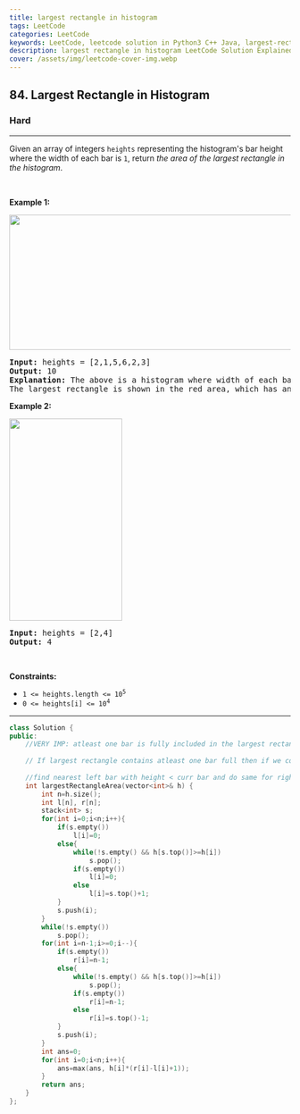 ```yaml
---
title: largest rectangle in histogram
tags: LeetCode
categories: LeetCode
keywords: LeetCode, leetcode solution in Python3 C++ Java, largest-rectangle-in-histogram solution
description: largest rectangle in histogram LeetCode Solution Explained
cover: /assets/img/leetcode-cover-img.webp
---
```





<h2>84. Largest Rectangle in Histogram</h2><h3>Hard</h3><hr><div><p>Given an array of integers <code>heights</code> representing the histogram's bar height where the width of each bar is <code>1</code>, return <em>the area of the largest rectangle in the histogram</em>.</p>

<p>&nbsp;</p>
<p><strong>Example 1:</strong></p>
<img alt="" src="https://assets.leetcode.com/uploads/2021/01/04/histogram.jpg" style="width: 522px; height: 242px;">
<pre><strong>Input:</strong> heights = [2,1,5,6,2,3]
<strong>Output:</strong> 10
<strong>Explanation:</strong> The above is a histogram where width of each bar is 1.
The largest rectangle is shown in the red area, which has an area = 10 units.
</pre>

<p><strong>Example 2:</strong></p>
<img alt="" src="https://assets.leetcode.com/uploads/2021/01/04/histogram-1.jpg" style="width: 202px; height: 362px;">
<pre><strong>Input:</strong> heights = [2,4]
<strong>Output:</strong> 4
</pre>

<p>&nbsp;</p>
<p><strong>Constraints:</strong></p>

<ul>
	<li><code>1 &lt;= heights.length &lt;= 10<sup>5</sup></code></li>
	<li><code>0 &lt;= heights[i] &lt;= 10<sup>4</sup></code></li>
</ul>
</div>

---




```cpp
class Solution {
public:
    //VERY IMP: atleast one bar is fully included in the largest rectangle
    
    // If largest rectangle contains atleast one bar full then if we consideer largest of all areas containing every bar fully we get our answer
    
    //find nearest left bar with height < curr bar and do same for right.
    int largestRectangleArea(vector<int>& h) {
        int n=h.size();
        int l[n], r[n];
        stack<int> s;
        for(int i=0;i<n;i++){
            if(s.empty())
                l[i]=0;
            else{
                while(!s.empty() && h[s.top()]>=h[i])
                    s.pop();
                if(s.empty())
                    l[i]=0;
                else
                    l[i]=s.top()+1;
            }
            s.push(i);
        }
        while(!s.empty())
            s.pop();
        for(int i=n-1;i>=0;i--){
            if(s.empty())
                r[i]=n-1;
            else{
                while(!s.empty() && h[s.top()]>=h[i])
                    s.pop();
                if(s.empty())
                    r[i]=n-1;
                else
                    r[i]=s.top()-1;
            }
            s.push(i);
        }
        int ans=0;
        for(int i=0;i<n;i++){
            ans=max(ans, h[i]*(r[i]-l[i]+1));
        }
        return ans;
    }
};
```
